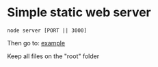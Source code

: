 Simple static web server
=====

`node server [PORT || 3000]`

Then go to: [example](http://localhost:1234/index.html)

Keep all files on the "root" folder